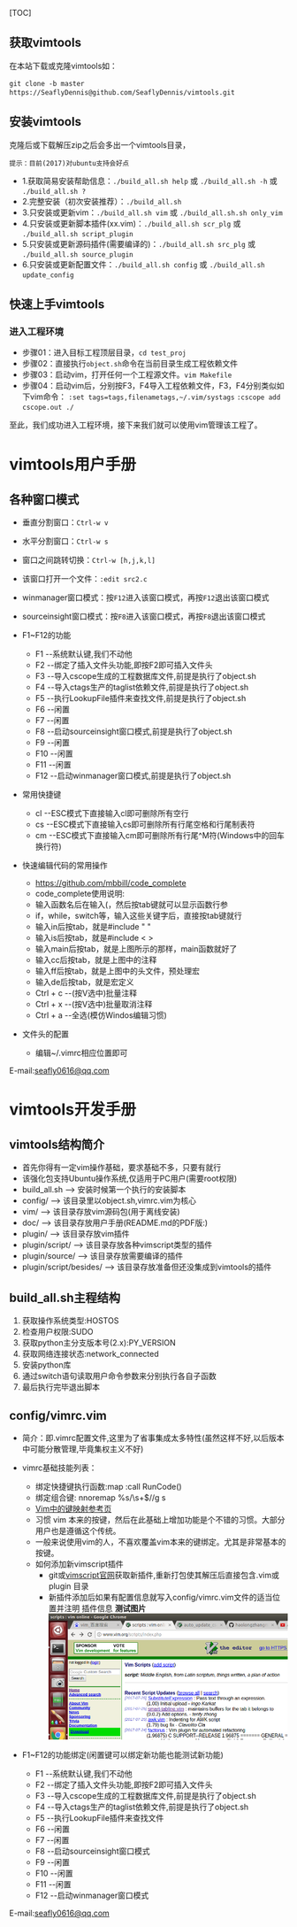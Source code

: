 [TOC]

## 获取vimtools
在本站下载或克隆vimtools如：
``` shell
git clone -b master https://SeaflyDennis@github.com/SeaflyDennis/vimtools.git
```

## 安装vimtools
克隆后或下载解压zip之后会多出一个vimtools目录，

    提示：目前(2017)对ubuntu支持会好点

- 1.获取简易安装帮助信息：`./build_all.sh help`  或  `./build_all.sh -h` 或 `./build_all.sh ?`
- 2.完整安装（初次安装推荐）：`./build_all.sh`
- 3.只安装或更新vim：`./build_all.sh vim` 或 `./build_all.sh.sh only_vim`
- 4.只安装或更新脚本插件(xx.vim)：`./build_all.sh scr_plg` 或 `./build_all.sh script_plugin`
- 5.只安装或更新源码插件(需要编译的)：`./build_all.sh src_plg` 或 `./build_all.sh source_plugin`
- 6.只安装或更新配置文件：`./build_all.sh config` 或 `./build_all.sh update_config`

## 快速上手vimtools

### 进入工程环境
- 步骤01：进入目标工程顶层目录，`cd test_proj`
- 步骤02：直接执行`object.sh`命令在当前目录生成工程依赖文件
- 步骤03：启动vim，打开任何一个工程源文件。`vim Makefile`
- 步骤04：启动vim后，分别按F3，F4导入工程依赖文件，F3，F4分别类似如下vim命令：
        `:set tags=tags,filenametags,~/.vim/systags`
        `:cscope add cscope.out ./`

至此，我们成功进入工程环境，接下来我们就可以使用vim管理该工程了。



# vimtools用户手册

## 各种窗口模式

- 垂直分割窗口：`Ctrl-w v`
- 水平分割窗口：`Ctrl-w s`
- 窗口之间跳转切换：`Ctrl-w [h,j,k,l]`
- 该窗口打开一个文件：`:edit src2.c`
- winmanager窗口模式：按`F12`进入该窗口模式，再按`F12`退出该窗口模式
- sourceinsight窗口模式：按`F8`进入该窗口模式，再按`F8`退出该窗口模式

- F1~F12的功能
    - F1    --系统默认键,我们不动他
    - F2    --绑定了插入文件头功能,即按F2即可插入文件头
    - F3    --导入cscope生成的工程数据库文件,前提是执行了object.sh
    - F4    --导入ctags生产的taglist依赖文件,前提是执行了object.sh
    - F5    --执行LookupFile插件来查找文件,前提是执行了object.sh
    - F6    --闲置
    - F7    --闲置
    - F8    --启动sourceinsight窗口模式,前提是执行了object.sh
    - F9    --闲置
    - F10   --闲置
    - F11   --闲置
    - F12   --启动winmanager窗口模式,前提是执行了object.sh

- 常用快捷键
    - cl    --ESC模式下直接输入cl即可删除所有空行
    - cs    --ESC模式下直接输入cs即可删除所有行尾空格和行尾制表符
    - cm    --ESC模式下直接输入cm即可删除所有行尾^M符(Windows中的回车换行符)

- 快速编辑代码的常用操作

    - https://github.com/mbbill/code_complete
    - code_complete使用说明:
    - 输入函数名后在输入(，然后按tab键就可以显示函数行参
    - if，while，switch等，输入这些关键字后，直接按tab键就行
    - 输入in后按tab，就是#include " "
    - 输入is后按tab，就是#include < >
    - 输入main后按tab，就是上图所示的那样，main函数就好了
    - 输入cc后按tab，就是上图中的注释
    - 输入ff后按tab，就是上图中的头文件，预处理宏
    - 输入de后按tab，就是宏定义
    - Ctrl + c         --(按V选中)批量注释
    - Ctrl + x         --(按V选中)批量取消注释
    - Ctrl + a         --全选(模仿Windos编辑习惯)

- 文件头的配置
    - 编辑~/.vimrc相应位置即可

E-mail:seafly0616@qq.com

# vimtools开发手册

## vimtools结构简介

- 首先你得有一定vim操作基础，要求基础不多，只要有就行
- 该强化包支持Ubuntu操作系统,仅适用于PC用户(需要root权限)
- build_all.sh      --> 安装时候第一个执行的安装脚本
- config/           --> 该目录里以object.sh,vimrc.vim为核心
- vim/              --> 该目录存放vim源码包(用于离线安装)
- doc/              --> 该目录存放用户手册(README.md的PDF版:)
- plugin/           --> 该目录存放vim插件
- plugin/script/    --> 该目录存放各种vimscript类型的插件
- plugin/source/    --> 该目录存放需要编译的插件
- plugin/script/besides/    --> 该目录存放准备但还没集成到vimtools的插件

## build_all.sh主程结构

1. 获取操作系统类型:HOSTOS
2. 检查用户权限:SUDO
3. 获取python主分支版本号(2.x):PY_VERSION
4. 获取网络连接状态:network_connected
5. 安装python库
6. 通过switch语句读取用户命令参数来分别执行各自子函数
7. 最后执行完毕退出脚本

## config/vimrc.vim

- 简介：即.vimrc配置文件,这里为了省事集成太多特性(虽然这样不好,以后版本中可能分散管理,毕竟集权主义不好)
- vimrc基础技能列表：
    - 绑定快捷键执行函数:map <F6> :call RunCode()<CR>
    - 绑定组合键: nnoremap %s/\s\+$//g <c-c>s
    - [Vim中的键映射参考页](http://www.cnblogs.com/softwaretesting/archive/2011/09/28/2194515.html)
    - 习惯 vim 本来的按键，然后在此基础上增加功能是个不错的习惯。大部分用户也是遵循这个传统。
    - 一般来说使用vim的人，不喜欢覆盖vim本来的键绑定。尤其是非常基本的按键。
    - 如何添加新vimscript插件
        - git或[vimscript官网](http://www.vim.org/scripts/index.php)获取新插件,重新打包使其解压后直接包含.vim或plugin
            目录
        - 新插件添加后如果有配置信息就写入config/vimrc.vim文件的适当位置并注明
            插件信息
**测试图片**
![图片范例](./screenshots/test.png)

- F1~F12的功能绑定(闲置键可以绑定新功能也能测试新功能)
    - F1    --系统默认键,我们不动他
    - F2    --绑定了插入文件头功能,即按F2即可插入文件头
    - F3    --导入cscope生成的工程数据库文件,前提是执行了object.sh
    - F4    --导入ctags生产的taglist依赖文件,前提是执行了object.sh
    - F5    --执行LookupFile插件来查找文件
    - F6    --闲置
    - F7    --闲置
    - F8    --启动sourceinsight窗口模式
    - F9    --闲置
    - F10   --闲置
    - F11   --闲置
    - F12   --启动winmanager窗口模式


E-mail:seafly0616@qq.com
